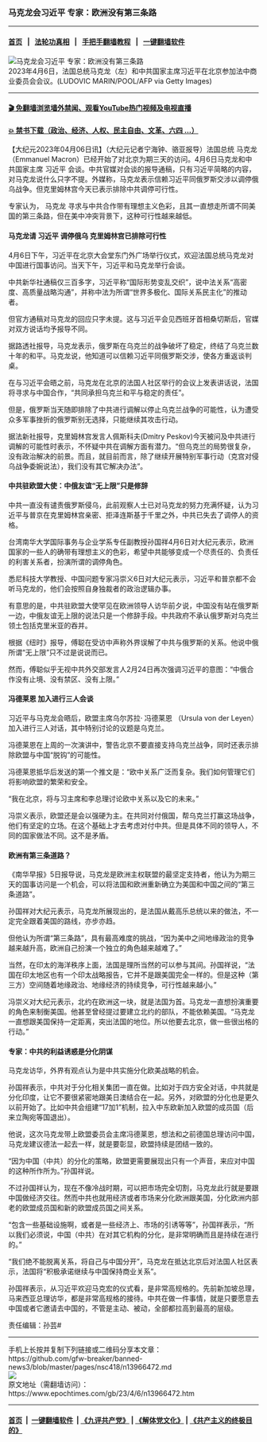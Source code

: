 ### 马克龙会习近平 专家：欧洲没有第三条路
------------------------

#### [首页](https://github.com/gfw-breaker/banned-news3/blob/master/README.md) &nbsp;&nbsp;|&nbsp;&nbsp; [法轮功真相](https://github.com/begood0513/basic/blob/master/README.md)  &nbsp;&nbsp;|&nbsp;&nbsp; [手把手翻墙教程](https://github.com/gfw-breaker/guides/wiki)  &nbsp;&nbsp;|&nbsp;&nbsp; [一键翻墙软件](https://github.com/gfw-breaker/nogfw/blob/master/README.md)  



<div><img alt="马克龙会习近平 专家：欧洲没有第三条路" class="attachment-djy_600_400 size-djy_600_400 wp-post-image" src="https://i.epochtimes.com/assets/uploads/2023/04/id13966609-GettyImages-1250820780-600x400.jpg"/>
<div class="caption">
 2023年4月6日，法国总统马克龙（左）和中共国家主席习近平在北京参加法中商业委员会会议。(LUDOVIC MARIN/POOL/AFP via Getty Images)
</div></div><hr/>

#### [ 🎬  免翻墙浏览墙外禁闻、观看YouTube热门视频及电视直播](https://github.com/gfw-breaker/HelloWorld)

#### [ 💥  禁书下载（政治、经济、人权、民主自由、文革、六四 ...）](https://github.com/gfw-breaker/books/blob/master/README.md)

<div><p>
 【大纪元2023年04月06日讯】（大纪元记者宁海钟、骆亚报导）法国总统
 <ok href="https://www.epochtimes.com/gb/tag/%E9%A9%AC%E5%85%8B%E9%BE%99.html">
  马克龙
 </ok>
 （Emmanuel Macron）已经开始了对北京为期三天的访问。4月6日马克龙和中共国家主席
 <ok href="https://www.epochtimes.com/gb/tag/%E4%B9%A0%E8%BF%91%E5%B9%B3.html">
  习近平
 </ok>
 会谈。中共官媒对会谈的报导通稿，只有习近平简略的内容，对马克龙说什么只字不提。外媒称，马克龙表示信赖习近平同俄罗斯交涉以调停俄乌战争。但克里姆林宫今天已表示排除中共调停可行性。
</p>
<p>
 专家认为，
 <ok href="https://www.epochtimes.com/gb/tag/%E9%A9%AC%E5%85%8B%E9%BE%99.html">
  马克龙
 </ok>
 寻求与中共合作带有理想主义色彩，且其一直想走所谓不同美国的第三条路，但在美中冲突背景下，这种可行性越来越低。
</p>
<h4>
 马克龙请
 <ok href="https://www.epochtimes.com/gb/tag/%E4%B9%A0%E8%BF%91%E5%B9%B3.html">
  习近平
 </ok>
 调停俄乌 克里姆林宫已排除可行性
</h4>
<p>
 4月6日下午，习近平在北京大会堂东门外广场举行仪式，欢迎法国总统马克龙对中国进行国事访问。当天下午，习近平和马克龙举行会谈。
</p>
<p>
 中共新华社通稿仅三百多字，习近平称“国际形势变乱交织”，说中法关系“高密度、高质量战略沟通”，并称中法为所谓“世界多极化、国际关系民主化”的推动者。
</p>
<p>
 但官方通稿对马克龙的回应只字未提。这与习近平会见西班牙首相桑切斯后，官媒对双方说话均予报导不同。
</p>
<p>
 据路透社报导，马克龙表示，俄罗斯在乌克兰的战争破坏了稳定，终结了乌克兰数十年的和平。马克龙说，他知道可以信赖习近平同俄罗斯交涉，使各方重返谈判桌。
</p>
<p>
 在与习近平会晤之前，马克龙在北京的法国人社区举行的会议上发表讲话说，法国将寻求与中国合作，“共同承担乌克兰和平与稳定的责任”。
</p>
<p>
 但是，俄罗斯当天随即排除了中共进行调解以停止乌克兰战争的可能性，认为遭受众多军事挫折的俄罗斯别无选择，只能继续其攻击行动。
</p>
<p>
 据法新社报导，克里姆林宫发言人佩斯科夫(Dmitry Peskov)今天被问及中共进行调解的可能性时表示，不怀疑中共在调解方面有潜力。“但乌克兰的局势很复杂，没有政治解决的前景。而且，就目前而言，除了继续开展特别军事行动（克宫对侵乌战争委婉说法），我们没有其它解决办法”。
</p>
<h4>
 中共驻欧盟大使：中俄友谊“无上限”只是修辞
</h4>
<div class="flex space-x-1 justify-end">
 中共一直没有谴责俄罗斯侵乌，此前观察人士已对马克龙的努力充满怀疑，认为习近平与普京在克里姆林宫亲密、拒泽连斯基于千里之外，中共已失去了调停人的资格。
</div>
<p>
 台湾南华大学国际事务与企业学系专任副教授孙国祥4月6日对大纪元表示，欧洲国家的一些人的确带有理想主义的色彩，希望中共能够变成一个尽责任的、负责任的利害关系者，扮演所谓的调停角色。
</p>
<p>
 悉尼科技大学教授、中国问题专家冯崇义6日对大纪元表示，习近平和普京都不会听马克龙的，他们会按照自身独裁者的政治逻辑办事。
</p>
<p>
 有意思的是，中共驻欧盟大使罕见在欧洲领导人访华前夕说，中国没有站在俄罗斯一边，中俄友谊无上限的说法只是一个修辞手段。中共政府不承认俄罗斯对乌克兰领土包括克里米亚的吞并。
</p>
<p>
 根据《纽时》报导，傅聪在受访中声称外界误解了中共与俄罗斯的关系。他说中俄所谓“无上限”只不过是说说而已。
</p>
<p>
 然而，傅聪似乎无视中共外交部发言人2月24日再次强调习近平的意图：“中俄合作没有止境、没有禁区、没有上限。”
</p>
<h4>
 <ok href="https://www.epochtimes.com/gb/tag/%E5%86%AF%E5%BE%B7%E8%8E%B1%E6%81%A9.html">
  冯德莱恩
 </ok>
 加入进行三人会谈
</h4>
<p>
 习近平与马克龙会晤后，欧盟主席乌尔苏拉‧
 <ok href="https://www.epochtimes.com/gb/tag/%E5%86%AF%E5%BE%B7%E8%8E%B1%E6%81%A9.html">
  冯德莱恩
 </ok>
 （Ursula von der Leyen）加入进行三人对话，其中特别讨论的议题是乌克兰。
</p>
<p>
 冯德莱恩在上周的一次演讲中，警告北京不要直接支持乌克兰战争，同时还表示排除欧盟与中国“脱钩”的可能性。
</p>
<p>
 冯德莱恩抵华后发送的第一个推文是：“欧中关系广泛而复杂。我们如何管理它们将影响欧盟的繁荣和安全。
</p>
<p>
 “我在北京，将与习主席和李总理讨论欧中关系以及它的未来。”
</p>
<p>
 冯崇义表示，欧盟还是会以强硬为主。在共同对付俄国，帮乌克兰打赢这场战争，他们有坚定的立场。在这个基础上才去考虑对付中共。但是具体不同的领导人，不同的国家做法不同。这不是矛盾。
</p>
<h4>
 欧洲有第三条道路？
</h4>
<p>
 《南华早报》5日报导说，马克龙是欧洲主权联盟的最坚定支持者，他认为为期三天的国事访问是一个机会，可以将法国和欧洲重新确立为美国和中国之间的“第三条道路”。
</p>
<p>
 孙国祥对大纪元表示，马克龙所展现出的，是法国从戴高乐总统以来的做法，不一定完全跟着美国的路线，亦步亦趋。
</p>
<p>
 但他认为所谓“第三条路”，具有最高难度的挑战，“因为美中之间地缘政治的竞争越来越升高，欧洲自己扮演一个独立的角色越来越难了。”
</p>
<p>
 当然，在印太的海洋秩序上面，法国是理所当然的可以参与其间。孙国祥说，“法国在印太地区也有一个印太战略报告，它并不是跟美国完全一样的。但是这种（第三方）空间随着地缘政治、地缘经济的持续竞争，可行性越来越小。”
</p>
<p>
 冯崇义对大纪元表示，北约在欧洲这一块，就是法国为首。马克龙一直想扮演重要的角色来制衡美国。他甚至曾经提过要建立北约的部队，不能依赖美国。“马克龙一直想跟美国保持一定距离，突出法国的地位。所以他要去北京，做一些很出格的行动。”
</p>
<h4>
 专家：中共的利益诱惑是分化阴谋
</h4>
<p>
 马克龙访华，外界有观点认为是中共实施分化欧美战略的机会。
</p>
<p>
 孙国祥表示，中共对于分化相关集团一直在做。比如对于四方安全对话，中共就是分化印度，让它不要很紧密地跟美日澳结合在一起。另外，对欧盟的分化也是更久以前开始了。比如中共会组建“17加1”机制，拉入中东欧新加入欧盟的成员国（后来立陶宛等国退出）。
</p>
<p>
 他说，这次马克龙带上欧盟委员会主席冯德莱恩，想法和之前德国总理访问中国，马克龙建议德法一起去一样，就是要彰显，欧盟持续是团结一致的。
</p>
<p>
 “因为中国（中共）的分化的策略，欧盟更需要展现出只有一个声音，来应对中国的这种所作所为。”孙国祥说。
</p>
<p>
 不过孙国祥认为，现在不像冷战时期，可以把市场完全切割，马克龙此行就是要跟中国做经济交往。然而中共也就用经济或者市场来分化欧洲跟美国，分化欧洲内部老的欧盟成员国和新的欧盟成员国之间关系。
</p>
<p>
 “包含一些基础设施啊，或者是一些经济上、市场的引诱等等”，孙国祥表示，“所以我们必须说，中国（中共）在对其它机构的分化，是非常明确而且是持续在进行的。”
</p>
<p>
 “我们绝不能脱离关系，将自己与中国分开”，马克龙在抵达北京后对法国人社区表示，法国将“积极承诺继续与中国保持商业关系”。
</p>
<p>
 孙国祥表示，从习近平欢迎马克宏的仪式看，是非常高规格的。先前新加坡总理，马来西亚总理访华，都是非常高规格的接待。中共在做一件事情，就是只要愿意去中国或者它邀请去中国的，不管是主动、被动，全部都拉高到最高的层级。
</p>
<p>
 责任编辑：孙芸#
</p>
</div>
<hr/>
手机上长按并复制下列链接或二维码分享本文章：<br/>
https://github.com/gfw-breaker/banned-news3/blob/master/pages/nsc418/n13966472.md <br/>
<a href='https://github.com/gfw-breaker/banned-news3/blob/master/pages/nsc418/n13966472.md'><img src='https://github.com/gfw-breaker/banned-news3/blob/master/pages/nsc418/n13966472.md.png'/></a> <br/>
原文地址（需翻墙访问）：https://www.epochtimes.com/gb/23/4/6/n13966472.htm


------------------------
#### [首页](https://github.com/gfw-breaker/banned-news3/blob/master/README.md) &nbsp;|&nbsp; [一键翻墙软件](https://github.com/gfw-breaker/nogfw/blob/master/README.md) &nbsp;| [《九评共产党》](https://github.com/gfw-breaker/9ping.md/blob/master/README.md#九评之一评共产党是什么) | [《解体党文化》](https://github.com/gfw-breaker/jtdwh.md/blob/master/README.md) | [《共产主义的终极目的》](https://github.com/gfw-breaker/gczydzjmd.md/blob/master/README.md)


<img src='http://gfw-breaker.win/banned-news3/pages/nsc418/n13966472.md' width='0px' height='0px'/>